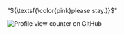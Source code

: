 "${\textsf{\color{pink}please stay.}}$"

![Profile view counter on GitHub](https://komarev.com/ghpvc/?username=pikopikohammer)

